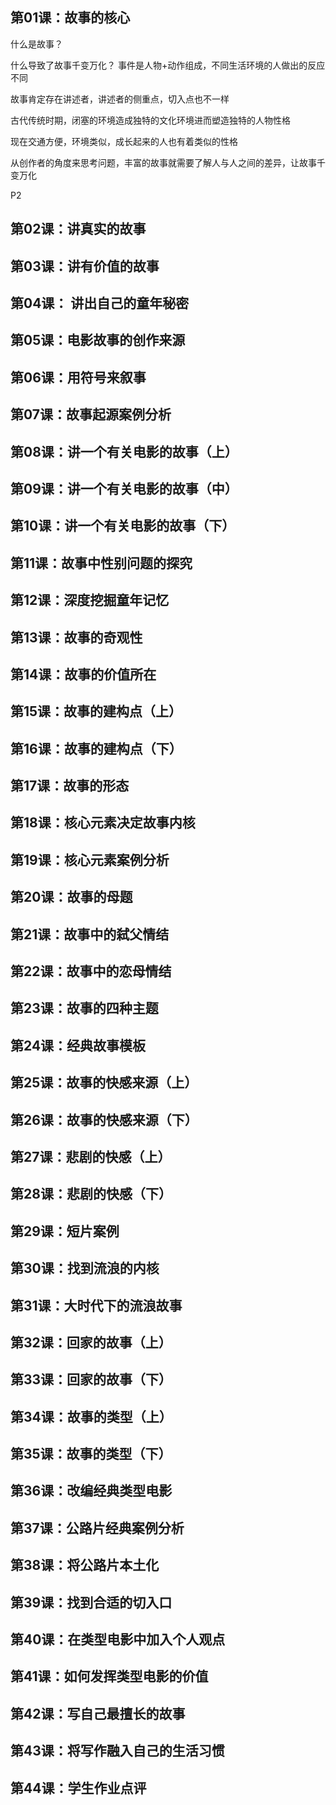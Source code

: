 ## 第01课：故事的核心

什么是故事？

什么导致了故事千变万化？
事件是人物+动作组成，不同生活环境的人做出的反应不同

故事肯定存在讲述者，讲述者的侧重点，切入点也不一样

古代传统时期，闭塞的环境造成独特的文化环境进而塑造独特的人物性格

现在交通方便，环境类似，成长起来的人也有着类似的性格

从创作者的角度来思考问题，丰富的故事就需要了解人与人之间的差异，让故事千变万化


P2


## 第02课：讲真实的故事
## 第03课：讲有价值的故事
## 第04课： 讲出自己的童年秘密
## 第05课：电影故事的创作来源
## 第06课：用符号来叙事
## 第07课：故事起源案例分析
## 第08课：讲一个有关电影的故事（上）
## 第09课：讲一个有关电影的故事（中）
## 第10课：讲一个有关电影的故事（下）
## 第11课：故事中性别问题的探究
## 第12课：深度挖掘童年记忆
## 第13课：故事的奇观性
## 第14课：故事的价值所在
## 第15课：故事的建构点（上）
## 第16课：故事的建构点（下）
## 第17课：故事的形态
## 第18课：核心元素决定故事内核
## 第19课：核心元素案例分析
## 第20课：故事的母题
## 第21课：故事中的弑父情结
## 第22课：故事中的恋母情结
## 第23课：故事的四种主题
## 第24课：经典故事模板
## 第25课：故事的快感来源（上）
## 第26课：故事的快感来源（下）
## 第27课：悲剧的快感（上）
## 第28课：悲剧的快感（下）
## 第29课：短片案例
## 第30课：找到流浪的内核
## 第31课：大时代下的流浪故事
## 第32课：回家的故事（上）
## 第33课：回家的故事（下）
## 第34课：故事的类型（上）
## 第35课：故事的类型（下）
## 第36课：改编经典类型电影
## 第37课：公路片经典案例分析
## 第38课：将公路片本土化
## 第39课：找到合适的切入口
## 第40课：在类型电影中加入个人观点
## 第41课：如何发挥类型电影的价值
## 第42课：写自己最擅长的故事
## 第43课：将写作融入自己的生活习惯
## 第44课：学生作业点评